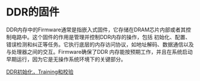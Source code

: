# DDR的固件

DDR内存中的Firmware通常是指嵌入式固件，它存储在DRAM芯片内部或者其控制电路中。这个固件的作用是管理并控制DDR内存的操作，包括
初始化、配置、错误检测和纠正等任务。它执行底层的内存访问协议，如地址解码、数据通信以及与处理器之间的交互。Firmware确保了DDR
内存能按预期工作，并且在系统启动早期运行，因为它是无操作系统环境下的关键部分。

[DDR初始化，Training和校验](https://www.systemverilog.io/design/ddr4-initialization-and-calibration/)
